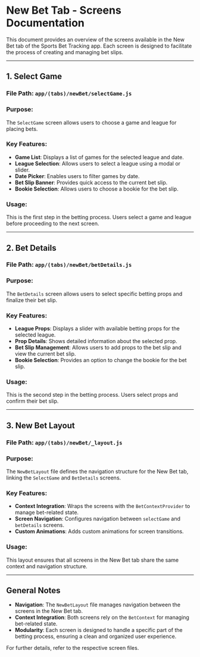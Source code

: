 # New Bet Tab - Screens Documentation

This document provides an overview of the screens available in the New Bet tab of the Sports Bet Tracking app. Each screen is designed to facilitate the process of creating and managing bet slips.

---

## 1. **Select Game**

### **File Path**: `app/(tabs)/newBet/selectGame.js`

### **Purpose**:

The `SelectGame` screen allows users to choose a game and league for placing bets.

### **Key Features**:

-   **Game List**: Displays a list of games for the selected league and date.
-   **League Selection**: Allows users to select a league using a modal or slider.
-   **Date Picker**: Enables users to filter games by date.
-   **Bet Slip Banner**: Provides quick access to the current bet slip.
-   **Bookie Selection**: Allows users to choose a bookie for the bet slip.

### **Usage**:

This is the first step in the betting process. Users select a game and league before proceeding to the next screen.

---

## 2. **Bet Details**

### **File Path**: `app/(tabs)/newBet/betDetails.js`

### **Purpose**:

The `BetDetails` screen allows users to select specific betting props and finalize their bet slip.

### **Key Features**:

-   **League Props**: Displays a slider with available betting props for the selected league.
-   **Prop Details**: Shows detailed information about the selected prop.
-   **Bet Slip Management**: Allows users to add props to the bet slip and view the current bet slip.
-   **Bookie Selection**: Provides an option to change the bookie for the bet slip.

### **Usage**:

This is the second step in the betting process. Users select props and confirm their bet slip.

---

## 3. **New Bet Layout**

### **File Path**: `app/(tabs)/newBet/_layout.js`

### **Purpose**:

The `NewBetLayout` file defines the navigation structure for the New Bet tab, linking the `SelectGame` and `BetDetails` screens.

### **Key Features**:

-   **Context Integration**: Wraps the screens with the `BetContextProvider` to manage bet-related state.
-   **Screen Navigation**: Configures navigation between `selectGame` and `betDetails` screens.
-   **Custom Animations**: Adds custom animations for screen transitions.

### **Usage**:

This layout ensures that all screens in the New Bet tab share the same context and navigation structure.

---

## General Notes

-   **Navigation**: The `NewBetLayout` file manages navigation between the screens in the New Bet tab.
-   **Context Integration**: Both screens rely on the `BetContext` for managing bet-related state.
-   **Modularity**: Each screen is designed to handle a specific part of the betting process, ensuring a clean and organized user experience.

For further details, refer to the respective screen files.
